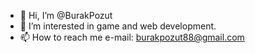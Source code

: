 - 👋 Hi, I’m @BurakPozut
- 👀 I’m interested in game and web development.
- 📫 How to reach me e-mail: burakpozut88@gmail.com

<!---
BurakPozut/BurakPozut is a ✨ special ✨ repository because its `README.md` (this file) appears on your GitHub profile.
You can click the Preview link to take a look at your changes.
--->
